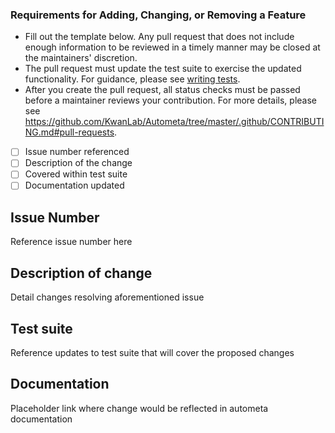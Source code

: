 ### Requirements for Adding, Changing, or Removing a Feature

<!-- This pull request should be compared against the `dev` branch as new
features need to be more comprehensively tested before being released into production.
-->

* Fill out the template below. Any pull request that does not include enough information to be reviewed in a timely manner may be closed at the maintainers' discretion.
* The pull request must update the test suite to exercise the updated functionality. For guidance, please see [writing tests](https://autometa.readthedocs.io/writing-tests).
* After you create the pull request, all status checks must be passed before a maintainer reviews your contribution. For more details, please see <https://github.com/KwanLab/Autometa/tree/master/.github/CONTRIBUTING.md#pull-requests>.

- [ ] Issue number referenced
- [ ] Description of the change
- [ ] Covered within test suite
- [ ] Documentation updated

## Issue Number

Reference issue number here

## Description of change

Detail changes resolving aforementioned issue

## Test suite

Reference updates to test suite that will cover the proposed changes

## Documentation

Placeholder link where change would be reflected in autometa documentation
